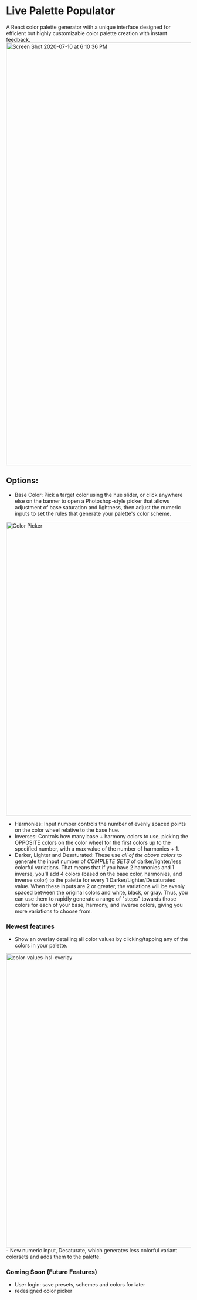 # Live Palette Populator

A React color palette generator with a unique interface designed for efficient but highly customizable color palette creation with instant feedback.
<img width="1151" alt="Screen Shot 2020-07-10 at 6 10 36 PM" src="https://user-images.githubusercontent.com/563233/87213344-2e60a980-c2d9-11ea-81c9-e3e2ef5b78e4.png">

## Options:
 - Base Color: Pick a target color using the hue slider, or click anywhere else on the banner to open a Photoshop-style picker that allows adjustment of base saturation and lightness, then adjust the numeric inputs to set the rules that generate your palette's color scheme.

<img width="800" alt="Color Picker" src="https://user-images.githubusercontent.com/563233/82376855-9bda1300-99d7-11ea-8107-b48b86857bdb.png">

 - Harmonies: Input number controls the number of evenly spaced points on the color wheel relative to the base hue.
 - Inverses:  Controls how many base + harmony colors to use, picking the OPPOSITE colors on the color wheel for the first colors up to the specified number, with a max value of the number of harmonies + 1.
  - Darker, Lighter and Desaturated: These use _all of the above colors_ to generate the input number of _COMPLETE SETS_ of darker/lighter/less colorful variations. That means that if you have 2 harmonies and 1 inverse, you'll add 4 colors (based on the base color, harmonies, and inverse color) to the palette for every 1 Darker/Lighter/Desaturated value. When these inputs are 2 or greater, the variations will be evenly spaced between the original colors and white, black, or gray. Thus, you can use them to rapidly generate a range of "steps" towards those colors for each of your base, harmony, and inverse colors, giving you more variations to choose from.

### Newest features
 - Show an overlay detailing all color values by clicking/tapping any of the colors in your palette.
 <img width="800" alt="color-values-hsl-overlay" src="https://user-images.githubusercontent.com/563233/82376810-882eac80-99d7-11ea-9a72-0bce2b927b45.png">
 - New numeric input, Desaturate, which generates less colorful variant colorsets and adds them to the palette.

  ### Coming Soon (Future Features)
  - User login: save presets, schemes and colors for later
  - redesigned color picker
